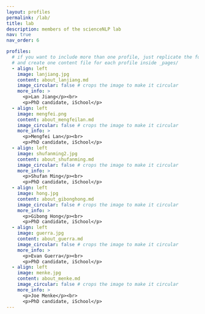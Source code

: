 ```yaml
---
layout: profiles
permalink: /lab/
title: lab
description: members of the scienceNLP lab
nav: true
nav_order: 6

profiles:
  # if you want to include more than one profile, just replicate the following block
  # and create one content file for each profile inside _pages/
  - align: left
    image: lanjiang.jpg
    content: about_lanjiang.md
    image_circular: false # crops the image to make it circular
    more_info: >
      <p>Lan Jiang</p><br>
      <p>PhD candidate, iSchool</p>
  - align: left
    image: mengfei.png
    content: about_mengfeilan.md
    image_circular: false # crops the image to make it circular
    more_info: >
      <p>Mengfei Lan</p><br>
      <p>PhD candidate, iSchool</p>
  - align: left
    image: shufanming2.jpg
    content: about_shufanming.md
    image_circular: false # crops the image to make it circular
    more_info: >
      <p>Shufan Ming</p><br>
      <p>PhD candidate, iSchool</p>
  - align: left
    image: hong.jpg
    content: about_gibonghong.md
    image_circular: false # crops the image to make it circular
    more_info: >
      <p>Gibong Hong</p><br>
      <p>PhD candidate, iSchool</p>
  - align: left
    image: guerra.jpg
    content: about_guerra.md
    image_circular: false # crops the image to make it circular
    more_info: >
      <p>Evan Guerra</p><br>
      <p>PhD candidate, iSchool</p>
  - align: left
    image: menke.jpg
    content: about_menke.md
    image_circular: false # crops the image to make it circular
    more_info: >
      <p>Joe Menke</p><br>
      <p>PhD candidate, iSchool</p>
---
```


